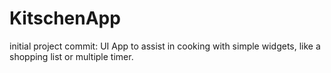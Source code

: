 # KitschenApp
initial project commit: UI
App to assist in cooking with simple widgets, like a shopping list or multiple timer.
